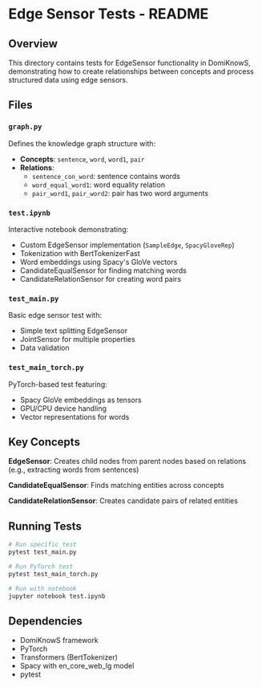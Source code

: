 # Edge Sensor Tests - README

## Overview
This directory contains tests for EdgeSensor functionality in DomiKnowS, demonstrating how to create relationships between concepts and process structured data using edge sensors.

## Files

### `graph.py`
Defines the knowledge graph structure with:
- **Concepts**: `sentence`, `word`, `word1`, `pair`
- **Relations**: 
  - `sentence_con_word`: sentence contains words
  - `word_equal_word1`: word equality relation
  - `pair_word1`, `pair_word2`: pair has two word arguments

### `test.ipynb`
Interactive notebook demonstrating:
- Custom EdgeSensor implementation (`SampleEdge`, `SpacyGloveRep`)
- Tokenization with BertTokenizerFast
- Word embeddings using Spacy's GloVe vectors
- CandidateEqualSensor for finding matching words
- CandidateRelationSensor for creating word pairs

### `test_main.py`
Basic edge sensor test with:
- Simple text splitting EdgeSensor
- JointSensor for multiple properties
- Data validation

### `test_main_torch.py`
PyTorch-based test featuring:
- Spacy GloVe embeddings as tensors
- GPU/CPU device handling
- Vector representations for words

## Key Concepts

**EdgeSensor**: Creates child nodes from parent nodes based on relations (e.g., extracting words from sentences)

**CandidateEqualSensor**: Finds matching entities across concepts

**CandidateRelationSensor**: Creates candidate pairs of related entities

## Running Tests

```bash
# Run specific test
pytest test_main.py

# Run PyTorch test
pytest test_main_torch.py

# Run with notebook
jupyter notebook test.ipynb
```

## Dependencies
- DomiKnowS framework
- PyTorch
- Transformers (BertTokenizer)
- Spacy with en_core_web_lg model
- pytest